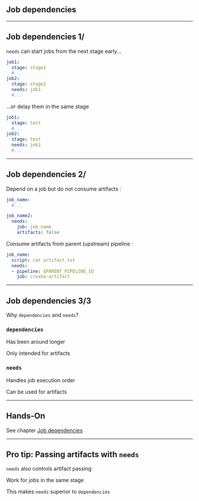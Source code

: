 <!-- .slide: id="gitlab_job_deps" class="vertical-center" -->

<i class="fa-duotone fa-cubes fa-8x" style="float: right; color: grey;"></i>

## Job dependencies

---

## Job dependencies 1/

`needs` [](https://docs.gitlab.com/ee/ci/yaml/#needs) can start jobs from the next stage early...

```yaml
job1:
  stage: stage1
  #...
job2:
  stage: stage2
  needs: job1
  #...
```

...or delay them in the same stage

```yaml
job1:
  stage: test
  #...
job2:
  stage: test
  needs: job1
  #...
```

---

## Job dependencies 2/

Depend on a job but do not consume artifacts [](https://docs.gitlab.com/ee/ci/yaml/#needsartifacts):

```yaml
job_name:
  #...

job_name2:
  needs:
    job: job_name
    artifacts: false
```

Consume artifacts from parent (upstream) pipeline [](https://docs.gitlab.com/ee/ci/yaml/#needspipelinejob):

```yaml
job_name:
  script: cat artifact.txt
  needs:
  - pipeline: $PARENT_PIPELINE_ID
    job: create-artifact
```

---

## Job dependencies 3/3

Why `dependencies` and `needs`?

### `dependencies`

Has been around longer

Only intended for artifacts

### `needs`

Handles job execution order

Can be used for artifacts

---

## Hands-On

See chapter [Job dependencies](/hands-on/2025-05-14/065_job_dependencies/exercise/)

---

## Pro tip: Passing artifacts with `needs`

`needs` also controls artifact passing

Work for jobs in the same stage

This makes `needs` superior to `dependencies`
